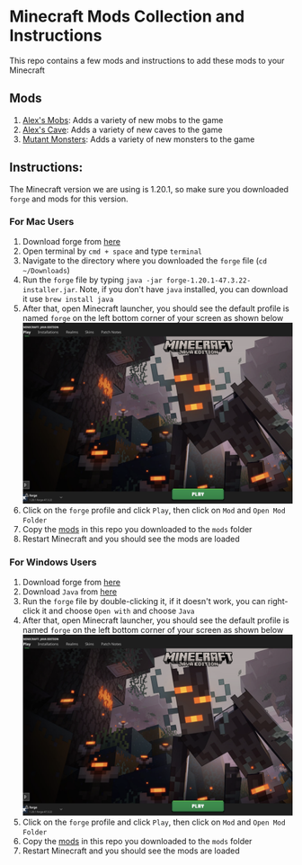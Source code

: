 # Minecraft Mods Collection and Instructions
This repo contains a few mods and instructions to add these mods to your Minecraft

## Mods
1. [Alex's Mobs](https://www.curseforge.com/minecraft/mc-mods/alexs-mobs): Adds a variety of new mobs to the game
2. [Alex's Cave](https://www.curseforge.com/minecraft/mc-mods/alexs-caves): Adds a variety of new caves to the game
3. [Mutant Monsters](https://www.curseforge.com/minecraft/mc-mods/mutant-monsters): Adds a variety of new monsters to the game
## Instructions:
The Minecraft version we are using is 1.20.1, so make sure you downloaded `forge` and mods for this version.
### For Mac Users
1. Download forge from [here](forge/forge-1.20.1-47.3.22-installer.jar)
2. Open terminal by `cmd + space` and type `terminal`
3. Navigate to the directory where you downloaded the `forge` file (`cd ~/Downloads`)
4. Run the `forge` file by typing `java -jar forge-1.20.1-47.3.22-installer.jar`. Note, if you don't have `java` installed, you can download it use `brew install java`
5. After that, open Minecraft launcher, you should see the default profile is named `forge` on the left bottom corner of your screen as shown below
![Forge Profile](images/forge_profile.png)
6. Click on the `forge` profile and click `Play`, then click on `Mod` and `Open Mod Folder`
7. Copy the [mods](mods) in this repo you downloaded to the `mods` folder
8. Restart Minecraft and you should see the mods are loaded
### For Windows Users
1. Download forge from [here](forge/forge-1.20.1-47.3.22-installer.jar)
2. Download `Java` from [here](https://www.java.com/download/ie_manual.jsp)
3. Run the `forge` file by double-clicking it, if it doesn't work, you can right-click it and choose `Open with` and choose `Java`
4. After that, open Minecraft launcher, you should see the default profile is named `forge` on the left bottom corner of your screen as shown below
![Forge Profile](images/forge_profile.png)
5. Click on the `forge` profile and click `Play`, then click on `Mod` and `Open Mod Folder`
6. Copy the [mods](mods) in this repo you downloaded to the `mods` folder
7. Restart Minecraft and you should see the mods are loaded